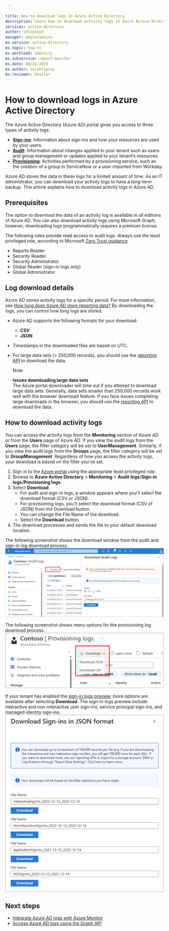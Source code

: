 ```yaml
---

title: How to download logs in Azure Active Directory
description: Learn how to download activity logs in Azure Active Directory.
services: active-directory
author: shlipsey3
manager: amycolannino
ms.service: active-directory
ms.topic: how-to
ms.workload: identity
ms.subservice: report-monitor
ms.date: 08/22/2023
ms.author: sarahlipsey
ms.reviewer: besiler 
---
```


# How to download logs in Azure Active Directory

The Azure Active Directory (Azure AD) portal gives you access to three types of activity logs:

- **[Sign-ins](concept-sign-ins.md)**: Information about sign-ins and how your resources are used by your users.
- **[Audit](concept-audit-logs.md)**: Information about changes applied to your tenant such as users and group management or updates applied to your tenant’s resources.
- **[Provisioning](concept-provisioning-logs.md)**: Activities performed by a provisioning service, such as the creation of a group in ServiceNow or a user imported from Workday.

Azure AD stores the data in these logs for a limited amount of time. As an IT administrator, you can download your activity logs to have a long-term backup. This article explains how to download activity logs in Azure AD. 

## Prerequisites 

The option to download the data of an activity log is available in all editions of Azure AD. You can also download activity logs using Microsoft Graph; however, downloading logs programmatically requires a premium license.

The following roles provide read access to audit logs. Always use the least privileged role, according to Microsoft [Zero Trust guidance](/security/zero-trust/zero-trust-overview).
- Reports Reader
- Security Reader
- Security Administrator
- Global Reader (sign-in logs only)
- Global Administrator

## Log download details

Azure AD stores activity logs for a specific period. For more information, see [How long does Azure AD store reporting data?](reference-reports-data-retention.md) By downloading the logs, you can control how long logs are stored. 

- Azure AD supports the following formats for your download:
    - **CSV** 
    - **JSON** 
- Timestamps in the downloaded files are based on UTC.
- For large data sets (> 250,000 records), you should use the [reporting API](/graph/api/resources/azure-ad-auditlog-overview) to download the data.

  > [!NOTE]
   > **Issues downloading large data sets**  
   > The Azure portal downloader will time out if you attempt to download large data sets. Generally, data sets smaller than 250,000 records work well with the browser download feature. If you face issues completing large downloads in the browser, you should use the [reporting API](/graph/api/resources/azure-ad-auditlog-overview) to download the data.

## How to download activity logs

You can access the activity logs from the **Monitoring** section of Azure AD or from the **Users** page of Azure AD. If you view the audit logs from the **Users** page, the filter category will be set to **UserManagement**. Similarly, if you view the audit logs from the **Groups** page, the filter category will be set to **GroupManagement**. Regardless of how you access the activity logs, your download is based on the filter you've set. 

1. Sign in to the [Azure portal](https://portal.azure.com) using the appropriate least privileged role.
1. Browse to **Azure Active Directory** > **Monitoring** > **Audit logs**/**Sign-in logs**/**Provisioning logs**. 
1. Select **Download**.
    - For audit and sign-in logs, a window appears where you'll select the download format (CSV or JSON).
    - For provisioning logs, you'll select the download format (CSV of JSON) from the Download button.
    - You can change the File Name of the download.
    - Select the **Download** button.
1. The download processes and sends the file to your default download location. 

The following screenshot shows the download window from the audit and sign-in log download process. 
    ![Screenshot of the audit log download process.](./media/howto-download-logs/audit-log-download.png)

The following screenshot shows menu options for the provisioning log download process.
    ![Screenshot of the provisioning log download button options.](./media/howto-download-logs/provisioning-logs-download.png)

If your tenant has enabled the [sign-in logs preview](concept-all-sign-ins.md), more options are available after selecting **Download**. The sign-in logs preview include interactive and non-interactive user sign-ins, service principal sign-ins, and managed identity sign-ins.
    ![Screenshot of the download options for the sign-in logs preview.](media/howto-download-logs/sign-in-preview-download-options.png)

## Next steps

- [Integrate Azure AD logs with Azure Monitor](howto-integrate-activity-logs-with-log-analytics.md)
- [Access Azure AD logs using the Graph API](quickstart-access-log-with-graph-api.md)
